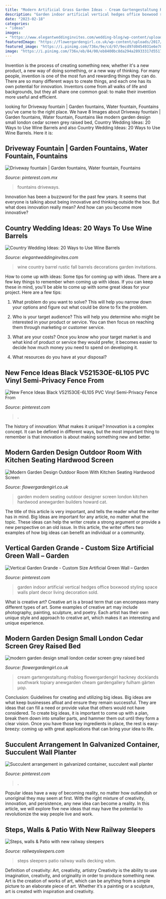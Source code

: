 ```yaml
---
title: "Modern Artificial Grass Garden Ideas - Cream Gartengestaltung Rhsblog Flowergardengirl Hackney Docklands Southwark Topiary Anewgarden Cheam Gardengallery Fulham Gärten μαρ"
description: "Garden indoor artificial vertical hedges office boxwood styling space walls plant decor living decoration sold"
date: "2023-02-18"
categories:
- "ideas"
images:
- "https://www.elegantweddinginvites.com/wedding-blog/wp-content/uploads/2015/07/rustic-garden-wedding-ideas-with-wine-barrel-decorations-for-fall.jpg"
featuredImage: "https://flowergardengirl.co.uk/wp-content/uploads/2017/05/modern-garden-design-outdoor-room-with-kitchen-seating-london.jpg"
featured_image: "https://i.pinimg.com/736x/9e/cd/97/9ecd97d0454931e6e782a5089008bcea.jpg"
image: "https://i.pinimg.com/736x/eb/84/00/eb8400bc8da294a28933317d5517347f.jpg"
---
```



Invention is the process of creating something new, whether it's a new product, a new way of doing something, or a new way of thinking. For many people, invention is one of the most fun and rewarding things they can do. There are so many different ways to create things, and each one has its own potential for innovation. Inventors come from all walks of life and backgrounds, but they all share one common goal: to make their invention more useful and efficient.

	

		
looking for Driveway fountain | Garden fountains, Water fountain, Fountains you've came to the right place. We have 8 Images about Driveway fountain | Garden fountains, Water fountain, Fountains like modern garden design small london cedar screen grey raised bed, Country Wedding Ideas: 20 Ways to Use Wine Barrels and also Country Wedding Ideas: 20 Ways to Use Wine Barrels. Here it is:
		
    
## Driveway Fountain | Garden Fountains, Water Fountain, Fountains

<img loading=lazy src="https://i.pinimg.com/736x/bc/70/0d/bc700d0bee645b5550ebac687bf2db7d--garden-fountains-driveways.jpg" onerror="this.onerror=null;this.src='https://tse2.mm.bing.net/th?id=OIP.mnbVACw1Y8kza6Fkb96G-gHaHW&amp;pid=15.1';" alt="Driveway fountain | Garden fountains, Water fountain, Fountains">

_Source: pinterest.com.mx_

>fountains driveways. 

	

Innovation has been a buzzword for the past few years. It seems that everyone is talking about being innovative and thinking outside the box. But what does innovation really mean? And how can you become more innovative?

    
## Country Wedding Ideas: 20 Ways To Use Wine Barrels

<img loading=lazy src="https://www.elegantweddinginvites.com/wedding-blog/wp-content/uploads/2015/07/rustic-garden-wedding-ideas-with-wine-barrel-decorations-for-fall.jpg" onerror="this.onerror=null;this.src='https://tse4.mm.bing.net/th?id=OIP.gFivq-i0gw4O8OpuhM7fNQHaJ7&amp;pid=15.1';" alt="Country Wedding Ideas: 20 Ways to Use Wine Barrels">

_Source: elegantweddinginvites.com_

>wine country barrel rustic fall barrels decorations garden invitations. 

	

How to come up with ideas: Some tips for coming up with ideas.
There are a few key things to remember when coming up with ideas. If you can keep these in mind, you’ll be able to come up with some great ideas for your project. Here are a few tips:
1. What problem do you want to solve? This will help you narrow down your options and figure out what could be done to fix the problem.

2. Who is your target audience? This will help you determine who might be interested in your product or service. You can then focus on reaching them through marketing or customer service.

3. What are your costs? Once you know who your target market is and what kind of product or service they would prefer, it becomes easier to decide how much money you need to spend on developing it.

4. What resources do you have at your disposal?

    
## New Fence Ideas Black V52153OE-6L105 PVC Vinyl Semi-Privacy Fence From

<img loading=lazy src="https://i.pinimg.com/736x/e3/76/3e/e3763e9e0eb07c5de5ba04f5e50bf52d.jpg" onerror="this.onerror=null;this.src='https://tse4.mm.bing.net/th?id=OIP.GhSl0bOfVuiJ5SJGOtqgTAHaLI&amp;pid=15.1';" alt="New Fence Ideas Black V52153OE-6L105 PVC Vinyl Semi-Privacy Fence From">

_Source: pinterest.com_

>. 

	

The history of innovation: What makes it unique?
Innovation is a complex concept. It can be defined in different ways, but the most important thing to remember is that innovation is about making something new and better.

    
## Modern Garden Design Outdoor Room With Kitchen Seating Hardwood Screen

<img loading=lazy src="https://flowergardengirl.co.uk/wp-content/uploads/2017/05/modern-garden-design-outdoor-room-with-kitchen-seating-london.jpg" onerror="this.onerror=null;this.src='https://tse3.mm.bing.net/th?id=OIP.6iDTpw1yAny2a_GQPiL68wHaEl&amp;pid=15.1';" alt="Modern Garden Design Outdoor Room With Kitchen Seating Hardwood Screen">

_Source: flowergardengirl.co.uk_

>garden modern seating outdoor designer screen london kitchen hardwood anewgarden builders howard cat. 

	

The title of this article is very important, and tells the reader what the writer has in mind.
Big Ideas are important for any article, no matter what the topic. These ideas can help the writer create a strong argument or provide a new perspective on an old issue. In this article, the writer offers two examples of how big ideas can benefit an individual or a community.

    
## Vertical Garden Grande - Custom Size Artificial Green Wall – Garden

<img loading=lazy src="https://i.pinimg.com/736x/eb/84/00/eb8400bc8da294a28933317d5517347f.jpg" onerror="this.onerror=null;this.src='https://tse4.mm.bing.net/th?id=OIP.VQDvAt78Y-Wd2jCQUgRjxQHaHa&amp;pid=15.1';" alt="Vertical Garden Grande - Custom Size Artificial Green Wall – Garden">

_Source: pinterest.com_

>garden indoor artificial vertical hedges office boxwood styling space walls plant decor living decoration sold. 

	

What is creative art?
Creative art is a broad term that can encompass many different types of art. Some examples of creative art may include photography, painting, sculpture, and poetry. Each artist has their own unique style and approach to creative art, which makes it an interesting and unique experience.

    
## Modern Garden Design Small London Cedar Screen Grey Raised Bed

<img loading=lazy src="http://flowergardengirl.co.uk/wp-content/uploads/2017/09/modern-garden-design-small-london-cedar-screen-grey-raised-bed-artificial-grass-cream-paving-marylebone-768x1024.jpg" onerror="this.onerror=null;this.src='https://tse1.mm.bing.net/th?id=OIP.VB-NuR98eVGdf4nVuedyFgHaJ4&amp;pid=15.1';" alt="modern garden design small london cedar screen grey raised bed">

_Source: flowergardengirl.co.uk_

>cream gartengestaltung rhsblog flowergardengirl hackney docklands southwark topiary anewgarden cheam gardengallery fulham gärten μαρ. 

	

Conclusion: Guidelines for creating and utilizing big ideas.
Big ideas are what keep businesses afloat and ensure they remain successful. They are ideas that can fill a need or provide value that others would not have considered. To create big ideas, it is important to come up with a plan, break them down into smaller parts, and hammer them out until they form a clear vision. Once you have those key ingredients in place, the rest is easy- breezy: coming up with great applications that can bring your idea to life.

    
## Succulent Arrangement In Galvanized Container, Succulent Wall Planter

<img loading=lazy src="https://i.pinimg.com/736x/9e/cd/97/9ecd97d0454931e6e782a5089008bcea.jpg" onerror="this.onerror=null;this.src='https://tse4.mm.bing.net/th?id=OIP.7tAqqGTwBbyY1AxCJRobVgHaJ3&amp;pid=15.1';" alt="Succulent arrangement in galvanized container, succulent wall planter">

_Source: pinterest.com_

>. 

	

Popular ideas have a way of becoming reality, no matter how outlandish or unoriginal they may seem at first. With the right mixture of creativity, innovation, and persistence, any new idea can become a reality. In this article, we will explore five new ideas that may have the potential to revolutionize the way people live and work.

    
## Steps, Walls &amp; Patio With New Railway Sleepers

<img loading=lazy src="http://www.railwaysleepers.com/files/images/project/WBMpropertymaintainancerailwaysleepers10_lg.jpg" onerror="this.onerror=null;this.src='https://tse1.mm.bing.net/th?id=OIP.OYQcwZKctTiNBd-L3Ul8FAHaJ4&amp;pid=15.1';" alt="Steps, walls &amp; Patio with new railway sleepers">

_Source: railwaysleepers.com_

>steps sleepers patio railway walls decking wbm. 

	

Definition of creativity: Art, creativity, artistry
Creativity is the ability to use imagination, creativity, and originality in order to produce something new. Art is the creation of works of art, which can be anything from a simple picture to an elaborate piece of art. Whether it’s a painting or a sculpture, art is created with inspiration and creativity.

